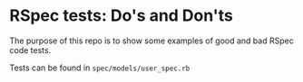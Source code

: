 # RSpec tests: Do's and Don'ts

The purpose of this repo is to show some examples of good and bad RSpec code tests.

Tests can be found in `spec/models/user_spec.rb`
